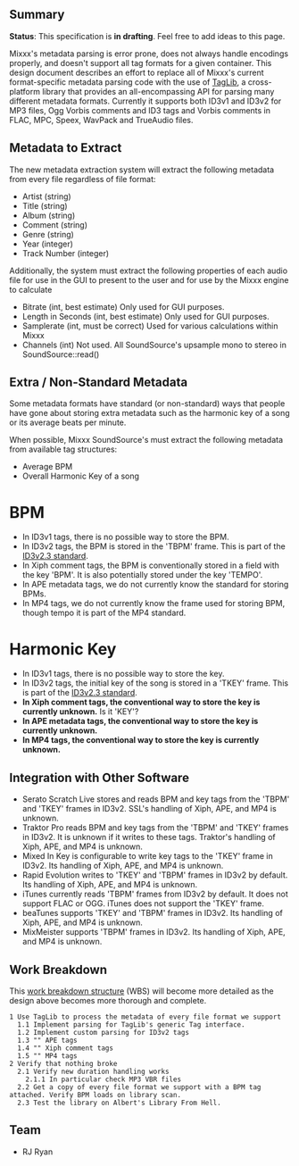 ## Summary

**Status**: This specification is **in drafting**. Feel free to add
ideas to this page.

Mixxx's metadata parsing is error prone, does not always handle
encodings properly, and doesn't support all tag formats for a given
container. This design document describes an effort to replace all of
Mixxx's current format-specific metadata parsing code with the use of
[TagLib](http://developer.kde.org/~wheeler/taglib.html), a
cross-platform library that provides an all-encompassing API for parsing
many different metadata formats. Currently it supports both ID3v1 and
ID3v2 for MP3 files, Ogg Vorbis comments and ID3 tags and Vorbis
comments in FLAC, MPC, Speex, WavPack and TrueAudio files.

## Metadata to Extract

The new metadata extraction system will extract the following metadata
from every file regardless of file format:

  - Artist (string) 
  - Title (string) 
  - Album (string)
  - Comment (string)
  - Genre (string)
  - Year (integer)
  - Track Number (integer)

Additionally, the system must extract the following properties of each
audio file for use in the GUI to present to the user and for use by the
Mixxx engine to calculate

  - Bitrate (int, best estimate) Only used for GUI purposes.
  - Length in Seconds (int, best estimate) Only used for GUI purposes.
  - Samplerate (int, must be correct) Used for various calculations
    within Mixxx
  - Channels (int) Not used. All SoundSource's upsample mono to stereo
    in SoundSource::read()

## Extra / Non-Standard Metadata

Some metadata formats have standard (or non-standard) ways that people
have gone about storing extra metadata such as the harmonic key of a
song or its average beats per minute.

When possible, Mixxx SoundSource's must extract the following metadata
from available tag structures:

  - Average BPM
  - Overall Harmonic Key of a song

# BPM

  - In ID3v1 tags, there is no possible way to store the BPM.
  - In ID3v2 tags, the BPM is stored in the 'TBPM' frame. This is part
    of the [ID3v2.3
    standard](http://www.id3.org/id3v2.3.0#head-42b02d20fb8bf48e38ec5415e34909945dd849dc).
  - In Xiph comment tags, the BPM is conventionally stored in a field
    with the key 'BPM'. It is also potentially stored under the key
    'TEMPO'. 
  - In APE metadata tags, we do not currently know the standard for
    storing BPMs.
  - In MP4 tags, we do not currently know the frame used for storing
    BPM, though tempo it is part of the MP4 standard.

# Harmonic Key

  - In ID3v1 tags, there is no possible way to store the key.
  - In ID3v2 tags, the initial key of the song is stored in a 'TKEY'
    frame. This is part of the [ID3v2.3
    standard](http://www.id3.org/id3v2.3.0#head-42b02d20fb8bf48e38ec5415e34909945dd849dc).
  - **In Xiph comment tags, the conventional way to store the key is
    currently unknown.** Is it 'KEY'?
  - **In APE metadata tags, the conventional way to store the key is
    currently unknown.**
  - **In MP4 tags, the conventional way to store the key is currently
    unknown.**

## Integration with Other Software

  - Serato Scratch Live stores and reads BPM and key tags from the
    'TBPM' and 'TKEY' frames in ID3v2. SSL's handling of Xiph, APE, and
    MP4 is unknown.
  - Traktor Pro reads BPM and key tags from the 'TBPM' and 'TKEY' frames
    in ID3v2. It is unknown if it writes to these tags. Traktor's
    handling of Xiph, APE, and MP4 is unknown.
  - Mixed In Key is configurable to write key tags to the 'TKEY' frame
    in ID3v2. Its handling of Xiph, APE, and MP4 is unknown.
  - Rapid Evolution writes to 'TKEY' and 'TBPM' frames in ID3v2 by
    default. Its handling of Xiph, APE, and MP4 is unknown.
  - iTunes currently reads 'TBPM' frames from ID3v2 by default. It does
    not support FLAC or OGG. iTunes does not support the 'TKEY' frame.
  - beaTunes supports 'TKEY' and 'TBPM' frames in ID3v2. Its handling of
    Xiph, APE, and MP4 is unknown.
  - MixMeister supports 'TBPM' frames in ID3v2. Its handling of Xiph,
    APE, and MP4 is unknown.

## Work Breakdown

This [work breakdown
structure](http://en.wikipedia.org/wiki/Work_breakdown_structure) (WBS)
will become more detailed as the design above becomes more thorough and
complete.

    1 Use TagLib to process the metadata of every file format we support
      1.1 Implement parsing for TagLib's generic Tag interface.
      1.2 Implement custom parsing for ID3v2 tags
      1.3 "" APE tags
      1.4 "" Xiph comment tags
      1.5 "" MP4 tags
    2 Verify that nothing broke
      2.1 Verify new duration handling works
        2.1.1 In particular check MP3 VBR files
      2.2 Get a copy of every file format we support with a BPM tag attached. Verify BPM loads on library scan.
      2.3 Test the library on Albert's Library From Hell.

## Team

  - RJ Ryan
